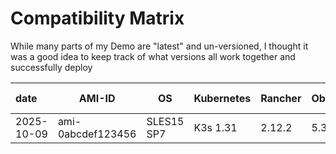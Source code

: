 # Compatibility Matrix

While many parts of my Demo are "latest" and un-versioned, I thought it was a good idea to keep track of what versions all work
together and successfully deploy

| date       | AMI-ID            | OS          | Kubernetes | Rancher | Observability | Security  | cert-manager |
|:-----------|-------------------|-------------|------------|---------|---------------|-----------|:-------------|
| 2025-10-09 | ami-0abcdef123456 | SLES15 SP7  | K3s 1.31   | 2.12.2  | 5.3.0         | 5.4.6     | 1.15.3       |
